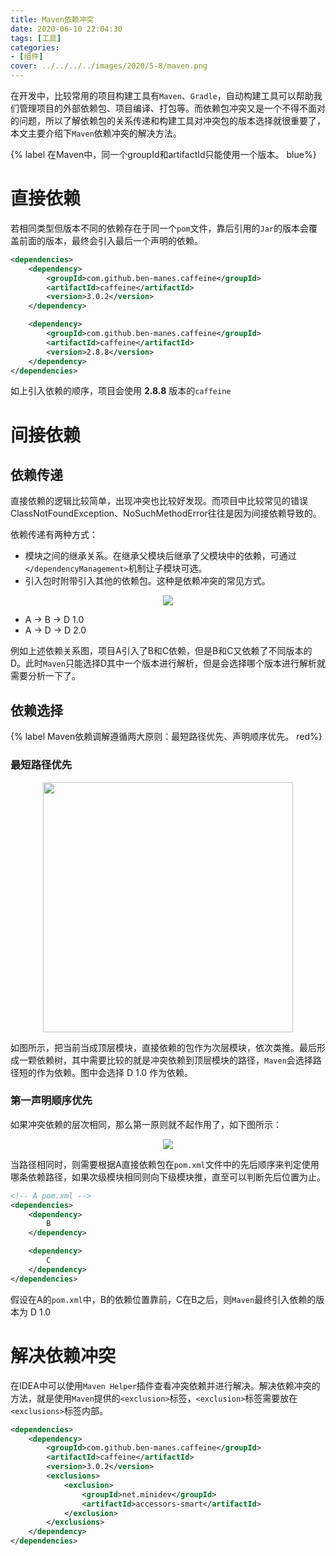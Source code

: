 ```yaml
---
title: Maven依赖冲突
date: 2020-06-10 22:04:30
tags: [工具]
categories: 
- [组件]
cover: ../../../../images/2020/5-8/maven.png
---
```


在开发中，比较常用的项目构建工具有`Maven`、`Gradle`，自动构建工具可以帮助我们管理项目的外部依赖包、项目编译、打包等。而依赖包冲突又是一个不得不面对的问题，所以了解依赖包的关系传递和构建工具对冲突包的版本选择就很重要了，本文主要介绍下`Maven`依赖冲突的解决方法。

{% label 在Maven中，同一个groupId和artifactId只能使用一个版本。 blue%}

# 直接依赖

若相同类型但版本不同的依赖存在于同一个`pom`文件，靠后引用的`Jar`的版本会覆盖前面的版本，最终会引入最后一个声明的依赖。

```xml
<dependencies>
    <dependency>
        <groupId>com.github.ben-manes.caffeine</groupId>
        <artifactId>caffeine</artifactId>
        <version>3.0.2</version>
    </dependency>

    <dependency>
        <groupId>com.github.ben-manes.caffeine</groupId>
        <artifactId>caffeine</artifactId>
        <version>2.8.8</version>
    </dependency>
</dependencies>
```

如上引入依赖的顺序，项目会使用 **2.8.8** 版本的`caffeine`

# 间接依赖

## 依赖传递

直接依赖的逻辑比较简单，出现冲突也比较好发现。而项目中比较常见的错误 ClassNotFoundException、NoSuchMethodError往往是因为间接依赖导致的。

依赖传递有两种方式：

- 模块之间的继承关系。在继承父模块后继承了父模块中的依赖，可通过`</dependencyManagement>`机制让子模块可选。
- 引入包时附带引入其他的依赖包。这种是依赖冲突的常见方式。

<div align=center><img src="../../../../images/2020/5-8/maven-order.png" algin="center"/></div>

- A → B → D 1.0
- A → D → D 2.0

例如上述依赖关系图，项目A引入了B和C依赖，但是B和C又依赖了不同版本的D。此时`Maven`只能选择D其中一个版本进行解析，但是会选择哪个版本进行解析就需要分析一下了。

## 依赖选择

{% label Maven依赖调解遵循两大原则：最短路径优先、声明顺序优先。 red%}

### 最短路径优先

<div align=center><img style="width: 400px;" src="../../../../images/2020/5-8/maven-dist.jpg" algin="center"/></div>

如图所示，把当前当成顶层模块，直接依赖的包作为次层模块，依次类推。最后形成一颗依赖树，其中需要比较的就是冲突依赖到顶层模块的路径，`Maven`会选择路径短的作为依赖。图中会选择 D 1.0 作为依赖。

### 第一声明顺序优先

如果冲突依赖的层次相同，那么第一原则就不起作用了，如下图所示：

<div align=center><img src="../../../../images/2020/5-8/maven-order.png" algin="center"/></div>

当路径相同时，则需要根据A直接依赖包在`pom.xml`文件中的先后顺序来判定使用哪条依赖路径，如果次级模块相同则向下级模块推，直至可以判断先后位置为止。

```xml
<!-- A pom.xml -->
<dependencies>
    <dependency>
        B
    </dependency>

    <dependency>
        C
    </dependency>
</dependencies>
```

假设在A的`pom.xml`中，B的依赖位置靠前，C在B之后，则`Maven`最终引入依赖的版本为 D 1.0

# 解决依赖冲突

在IDEA中可以使用`Maven Helper`插件查看冲突依赖并进行解决。解决依赖冲突的方法，就是使用`Maven`提供的`<exclusion>`标签，`<exclusion>`标签需要放在`<exclusions>`标签内部。

```xml
<dependencies>
    <dependency>
        <groupId>com.github.ben-manes.caffeine</groupId>
        <artifactId>caffeine</artifactId>
        <version>3.0.2</version>
        <exclusions>
            <exclusion>
                <groupId>net.minidev</groupId>
                <artifactId>accessors-smart</artifactId>
            </exclusion>
        </exclusions>
    </dependency>
</dependencies>
```
